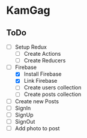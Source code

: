 # KamGag

## ToDo
- [ ] Setup Redux
  - [ ] Create Actions
  - [ ] Create Reducers
- [ ] Firebase
  - [x] Install Firebase
  - [x] Link Firebase
  - [ ] Create users collection
  - [ ] Create posts collection
- [ ] Create new Posts
- [ ] SignIn
- [ ] SignUp
- [ ] SignOut
- [ ] Add photo to post
